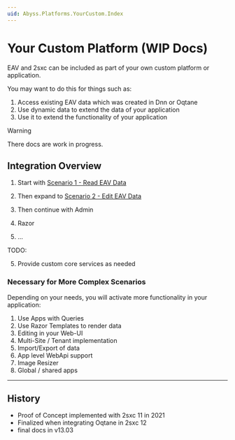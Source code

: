```yaml
---
uid: Abyss.Platforms.YourCustom.Index
---
```


# Your Custom Platform (WIP Docs)

EAV and 2sxc can be included as part of your own custom platform or application. 

You may want to do this for things such as:

1. Access existing EAV data which was created in Dnn or Oqtane
1. Use dynamic data to extend the data of your application
1. Use it to extend the functionality of your application

> [!WARNING]
> There docs are work in progress.

## Integration Overview

1. Start with [Scenario 1 - Read EAV Data](xref:Abyss.Platforms.YourCustom.Scenario01)

1. Then expand to [Scenario 2 - Edit EAV Data](xref:Abyss.Platforms.YourCustom.Scenario01)

1. Then continue with Admin

1. Razor

1. ...



TODO:



5. Provide custom core services as needed

### Necessary for More Complex Scenarios

Depending on your needs, you will activate more functionality in your application:

1. Use Apps with Queries
1. Use Razor Templates to render data
1. Editing in your Web-UI
1. Multi-Site / Tenant implementation
1. Import/Export of data
1. App level WebApi support
1. Image Resizer
1. Global / shared apps


---

## History

* Proof of Concept implemented with 2sxc 11 in 2021
* Finalized when integrating Oqtane in 2sxc 12
* final docs in v13.03
